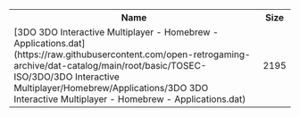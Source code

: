 <table>
<tr><th>Name</th><th>Size</th></tr>
<tr><td>
[3DO 3DO Interactive Multiplayer - Homebrew - Applications.dat](https://raw.githubusercontent.com/open-retrogaming-archive/dat-catalog/main/root/basic/TOSEC-ISO/3DO/3DO Interactive Multiplayer/Homebrew/Applications/3DO 3DO Interactive Multiplayer - Homebrew - Applications.dat)
</td><td>2195</td></tr>
</table>
